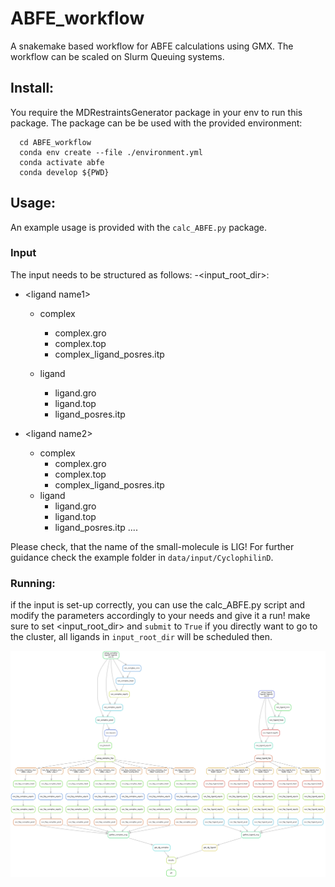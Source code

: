 # ABFE_workflow

A snakemake based workflow for ABFE calculations using GMX. The workflow can be scaled on Slurm Queuing systems.


## Install:
You require the MDRestraintsGenerator package in your env to run this package.
The package can be be used with the provided environment:

```
  cd ABFE_workflow
  conda env create --file ./environment.yml
  conda activate abfe
  conda develop ${PWD}
```

## Usage: 
An example usage is provided with the `calc_ABFE.py` package.
### Input
The input needs to be structured as follows:
 -\<input_root_dir\>:
  * \<ligand name1\>
     * complex
        - complex.gro
        - complex.top
        - complex_ligand_posres.itp
     
     * ligand
       - ligand.gro
       - ligand.top
       - ligand_posres.itp
  
   * \<ligand name2\>
     * complex
       - complex.gro
       - complex.top
       - complex_ligand_posres.itp
     * ligand
       - ligand.gro
       - ligand.top
       - ligand_posres.itp
....

Please check, that the name of the small-molecule is LIG! For further guidance check the example folder in `data/input/CyclophilinD`.

### Running:
 if the input is set-up correctly, you can use the calc_ABFE.py script and modify the parameters accordingly to your needs and give it a run!
 make sure to set \<input_root_dir\> and `submit` to `True` if you directly want to go to the cluster, all ligands in `input_root_dir` will be scheduled then.

![](.img/dag-reduced.png)
